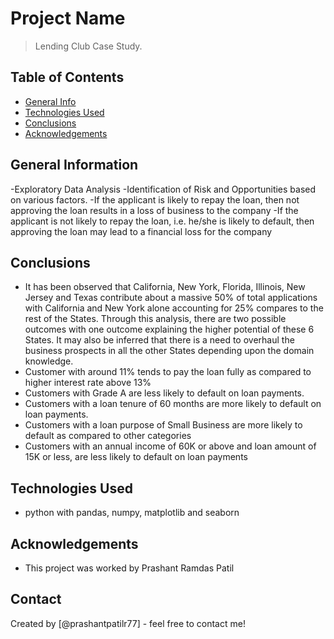 # Project Name
> Lending Club Case Study.


## Table of Contents
* [General Info](#general-information)
* [Technologies Used](#technologies-used)
* [Conclusions](#conclusions)
* [Acknowledgements](#acknowledgements)

<!-- You can include any other section that is pertinent to your problem -->

## General Information
-Exploratory Data Analysis
-Identification of Risk and Opportunities based on various factors.
-If the applicant is likely to repay the loan, then not approving the loan results in a loss of business to the company
-If the applicant is not likely to repay the loan, i.e. he/she is likely to default, then approving the loan may lead to a financial loss for the company

<!-- You don't have to answer all the questions - just the ones relevant to your project. -->

## Conclusions
- It has been observed that California, New York, Florida, Illinois, New Jersey and Texas contribute about a massive 50% of total applications with California and New York alone accounting for 25% compares to the rest of the States. Through this analysis, there are two possible outcomes with one outcome explaining the higher potential of these 6 States. It may also be inferred that there is a need to overhaul the business prospects in all the other States depending upon the domain knowledge.
- Customer with around 11% tends to pay the loan fully as compared to higher interest rate above 13% 
- Customers with Grade A are less likely to default on loan payments.
- Customers with a loan tenure of 60 months are more likely to default on loan payments.
- Customers with a loan purpose of Small Business are more likely to default as compared to other categories
- Customers with an annual income of 60K or above and loan amount of 15K or less, are less likely to default on loan payments

<!-- You don't have to answer all the questions - just the ones relevant to your project. -->


## Technologies Used
- python with pandas, numpy, matplotlib and seaborn 

<!-- As the libraries versions keep on changing, it is recommended to mention the version of library used in this project -->

## Acknowledgements
- This project was worked by Prashant Ramdas Patil 


## Contact
Created by [@prashantpatilr77] - feel free to contact me!


<!-- Optional -->
<!-- ## License -->
<!-- This project is open source and available under the [... License](). -->

<!-- You don't have to include all sections - just the one's relevant to your project -->